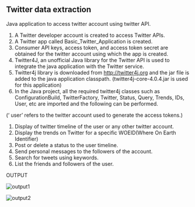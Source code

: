 ## Twitter data extraction
Java application to access twitter account using twitter API.


1)	A Twitter developer account is created to access Twitter APIs.
2)	A Twitter app called Basic_Twitter_Application is created.
3)	Consumer API keys, access token, and access token secret are obtained for the twitter account using which the app is created.
4)	Twitter4J, an unofficial Java library for the Twitter API is used to integrate the java application with the Twitter service.
5)	Twitter4j library is downloaded from http://twitter4j.org and the jar file is added to the java application classpath.
    (twitter4j-core-4.0.4.jar is used for this application)
6)	In the Java project, all the required twitter4j classes such as ConfigurationBuild, TwitterFactory, Twitter, Status, Query, Trends, IDs, User, etc are imported and the following can be performed.

(‘ user’ refers to the twitter account used to generate the access tokens.)
1)	Display of twitter timeline of the user or any other twitter account.
2)  Display the trends on Twitter for a specific WOEID(Where On Earth Identifier)
3)	Post or delete a status to the user timeline.
4)	Send personal messages to the followers of the account.
5)	Search for tweets using keywords.
6)	List the friends and followers of the user.
	 

 OUTPUT

![output1](https://user-images.githubusercontent.com/38600655/55679769-bd408280-592e-11e9-90ac-da60af8820bc.png)


![output2](https://user-images.githubusercontent.com/38600655/55679789-15778480-592f-11e9-854c-134d15f278e0.png)

